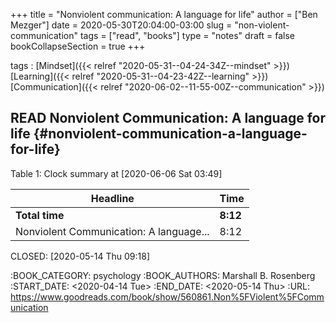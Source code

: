+++
title = "Nonviolent communication: A language for life"
author = ["Ben Mezger"]
date = 2020-05-30T20:04:00-03:00
slug = "non-violent-communication"
tags = ["read", "books"]
type = "notes"
draft = false
bookCollapseSection = true
+++

tags
: [Mindset]({{< relref "2020-05-31--04-24-34Z--mindset" >}}) [Learning]({{< relref "2020-05-31--04-23-42Z--learning" >}}) [Communication]({{< relref "2020-06-02--11-55-00Z--communication" >}})

## <span class="org-todo done READ">READ</span> Nonviolent Communication: A language for life {#nonviolent-communication-a-language-for-life}

<div class="table-caption">
  <span class="table-number">Table 1</span>:
  Clock summary at <span class="timestamp-wrapper"><span class="timestamp">[2020-06-06 Sat 03:49]</span></span>
</div>

| Headline                                | Time     |
| --------------------------------------- | -------- |
| **Total time**                          | **8:12** |
| Nonviolent Communication: A language... | 8:12     |

CLOSED: <span class="timestamp-wrapper"><span class="timestamp">[2020-05-14 Thu 09:18]</span></span>

:BOOK_CATEGORY: psychology
:BOOK_AUTHORS: Marshall B. Rosenberg
:START_DATE: <span class="timestamp-wrapper"><span class="timestamp">&lt;2020-04-14 Tue&gt;</span></span>
:END_DATE: <span class="timestamp-wrapper"><span class="timestamp">&lt;2020-05-14 Thu&gt;</span></span>
:URL: <https://www.goodreads.com/book/show/560861.Non%5FViolent%5FCommunication>

